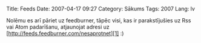 Title: Feeds
Date: 2007-04-17 09:27
Category: Sākums
Tags: 2007
Lang: lv

Nolēmu es arī pāriet uz feedburner, tāpēc visi, kas ir parakstījušies uz Rss vai Atom padarīšanu, atjaunojat adresi uz [http://feeds.feedburner.com/nesaprotnet][1]  :)

  [1]: http://feeds.feedburner.com/nesaprotnet
